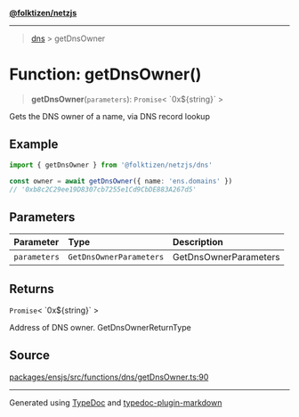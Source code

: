 [**@folktizen/netzjs**](../README.md)

---

> [dns](README.md) > getDnsOwner

# Function: getDnsOwner()

> **getDnsOwner**(`parameters`): `Promise`\< \`0x$\{string}\` \>

Gets the DNS owner of a name, via DNS record lookup

## Example

```ts
import { getDnsOwner } from '@folktizen/netzjs/dns'

const owner = await getDnsOwner({ name: 'ens.domains' })
// '0xb8c2C29ee19D8307cb7255e1Cd9CbDE883A267d5'
```

## Parameters

| Parameter    | Type                    | Description           |
| :----------- | :---------------------- | :-------------------- |
| `parameters` | `GetDnsOwnerParameters` | GetDnsOwnerParameters |

## Returns

`Promise`\< \`0x$\{string}\` \>

Address of DNS owner. GetDnsOwnerReturnType

## Source

[packages/ensjs/src/functions/dns/getDnsOwner.ts:90](https://github.com/ensdomains/ensjs-v3/blob/1b90b888/packages/ensjs/src/functions/dns/getDnsOwner.ts#L90)

---

Generated using [TypeDoc](https://typedoc.org/) and [typedoc-plugin-markdown](https://www.npmjs.com/package/typedoc-plugin-markdown)
